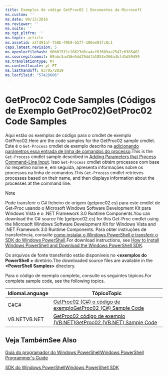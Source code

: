 ```yaml
---
title: Exemplos de código GetProc02 | Documentos da Microsoft
ms.custom: ''
ms.date: 09/13/2016
ms.reviewer: ''
ms.suite: ''
ms.tgt_pltfrm: ''
ms.topic: article
ms.assetid: a2fd91af-758b-49b9-b57f-106ee01fc8c1
caps.latest.revision: 5
ms.openlocfilehash: 00b015f1c16623d8ca4cf6f609aa2547c0385402
ms.sourcegitcommit: 69abc5ad16e5dd29ddfb1853e266a4bfd1d59d59
ms.translationtype: MT
ms.contentlocale: pt-PT
ms.lasthandoff: 03/05/2019
ms.locfileid: "57429606"
---
```

# <a name="getproc02-code-samples"></a><span data-ttu-id="62ab7-102">GetProc02 Code Samples (Códigos de Exemplo GetProc02)</span><span class="sxs-lookup"><span data-stu-id="62ab7-102">GetProc02 Code Samples</span></span>

<span data-ttu-id="62ab7-103">Aqui estão os exemplos de código para o cmdlet de exemplo GetProc02.</span><span class="sxs-lookup"><span data-stu-id="62ab7-103">Here are the code samples for the GetProc02 sample cmdlet.</span></span> <span data-ttu-id="62ab7-104">Este é o `Get-Process` cmdlet de exemplo descrito na [adicionando parâmetros essa entrada de linha de comandos do processo](../cmdlet/adding-parameters-that-process-command-line-input.md).</span><span class="sxs-lookup"><span data-stu-id="62ab7-104">This is the `Get-Process` cmdlet sample described in [Adding Parameters that Process Command-Line Input](../cmdlet/adding-parameters-that-process-command-line-input.md).</span></span> <span data-ttu-id="62ab7-105">Isso `Get-Process` cmdlet obtém processos com base no respetivo nome e, em seguida, apresenta informações sobre os processos na linha de comandos.</span><span class="sxs-lookup"><span data-stu-id="62ab7-105">This `Get-Process` cmdlet retrieves processes based on their name, and then displays information about the processes at the command line.</span></span>

> [!NOTE]
> <span data-ttu-id="62ab7-106">Pode transferir o C# ficheiro de origem (getproc02.cs) para este cmdlet de Get-Proc usando o Microsoft Windows Software Development Kit para Windows Vista e o .NET Framework 3.0 Runtime Components.</span><span class="sxs-lookup"><span data-stu-id="62ab7-106">You can download the C# source file (getproc02.cs) for this Get-Proc cmdlet using the Microsoft Windows Software Development Kit for Windows Vista and .NET Framework 3.0 Runtime Components.</span></span> <span data-ttu-id="62ab7-107">Para obter instruções de transferência, consulte [como instalar o Windows PowerShell e transferir o SDK do Windows PowerShell](/powershell/developer/installing-the-windows-powershell-sdk).</span><span class="sxs-lookup"><span data-stu-id="62ab7-107">For download instructions, see [How to Install Windows PowerShell and Download the Windows PowerShell SDK](/powershell/developer/installing-the-windows-powershell-sdk).</span></span>
>
> <span data-ttu-id="62ab7-108">Os arquivos de fonte transferido estão disponíveis no  **\<exemplos do PowerShell >** diretório.</span><span class="sxs-lookup"><span data-stu-id="62ab7-108">The downloaded source files are available in the **\<PowerShell Samples>** directory.</span></span>

<span data-ttu-id="62ab7-109">Para o código de exemplo completo, consulte os seguintes tópicos.</span><span class="sxs-lookup"><span data-stu-id="62ab7-109">For complete sample code, see the following topics.</span></span>

|<span data-ttu-id="62ab7-110">Idioma</span><span class="sxs-lookup"><span data-stu-id="62ab7-110">Language</span></span>|<span data-ttu-id="62ab7-111">Tópico</span><span class="sxs-lookup"><span data-stu-id="62ab7-111">Topic</span></span>|
|--------------|-----------|
|<span data-ttu-id="62ab7-112">C#</span><span class="sxs-lookup"><span data-stu-id="62ab7-112">C#</span></span>|[<span data-ttu-id="62ab7-113">GetProc02 (C#) o código de exemplo</span><span class="sxs-lookup"><span data-stu-id="62ab7-113">GetProc02 (C#) Sample Code</span></span>](./getproc02-csharp-sample-code.md)|
|<span data-ttu-id="62ab7-114">VB.NET</span><span class="sxs-lookup"><span data-stu-id="62ab7-114">VB.NET</span></span>|[<span data-ttu-id="62ab7-115">GetProc02 código de exemplo (VB.NET)</span><span class="sxs-lookup"><span data-stu-id="62ab7-115">GetProc02 (VB.NET) Sample Code</span></span>](./getproc02-vb-net-sample-code.md)|

## <a name="see-also"></a><span data-ttu-id="62ab7-116">Veja Também</span><span class="sxs-lookup"><span data-stu-id="62ab7-116">See Also</span></span>

[<span data-ttu-id="62ab7-117">Guia do programador do Windows PowerShell</span><span class="sxs-lookup"><span data-stu-id="62ab7-117">Windows PowerShell Programmer's Guide</span></span>](./windows-powershell-programmer-s-guide.md)

[<span data-ttu-id="62ab7-118">SDK do Windows PowerShell</span><span class="sxs-lookup"><span data-stu-id="62ab7-118">Windows PowerShell SDK</span></span>](../windows-powershell-reference.md)